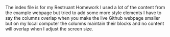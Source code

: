 The index file is for my Restruant Homework 
I used a lot of the content from the example webpage but tried to add some more style elements
I have to say the columns overlap when you make the live Github webpage smaller but on my local computer the columns maintain their blocks and no content will overlap when I adjust the screen size.